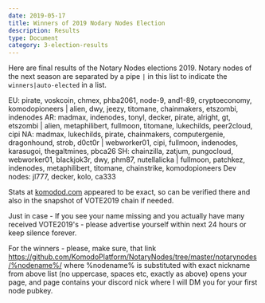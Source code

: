 ```yaml
---
date: 2019-05-17
title: Winners of 2019 Nodary Nodes Election
description: Results
type: Document
category: 3-election-results
---
```


Here are final results of the Notary Nodes elections 2019. Notary nodes of the next season are separated by a pipe `|` in this list to indicate the `winners|auto-elected` in a list.

EU: pirate, voskcoin, chmex, phba2061, node-9, and1-89, cryptoeconomy, komodopioneers | alien, dwy, jeezy, titomane, chainmakers, etszombi, indenodes
AR: madmax, indenodes, tonyl, decker, pirate, alright, gt, etszombi | alien, metaphilibert, fullmoon, titomane, lukechilds, peer2cloud, cipi
NA: madmax, lukechilds, pirate, chainmakers, computergenie, dragonhound, strob, d0ct0r | webworker01, cipi, fullmoon, indenodes, karasugoi, thegaltmines, pbca26
SH: chainzilla, zatjum, pungocloud, webworker01, blackjok3r, dwy, phm87, nutellalicka | fullmoon, patchkez, indenodes, metaphilibert, titomane, chainstrike, komodopioneers
Dev nodes: jl777, decker, kolo, ca333

Stats at [komodod.com](https://komodod.com) appeared to be exact, so can be verified there and also in the snapshot of VOTE2019 chain if needed.

Just in case - If you see your name missing and you actually have many received VOTE2019's - please advertise yourself within next 24 hours or keep silence forever.

For the winners - please, make sure, that link https://github.com/KomodoPlatform/NotaryNodes/tree/master/notarynodes/%nodename%/ where %nodename% is substituted with exact nickname from above list (no uppercase, spaces etc, exactly as above) opens your page, and page contains your discord nick where I will DM you for your first node pubkey.
